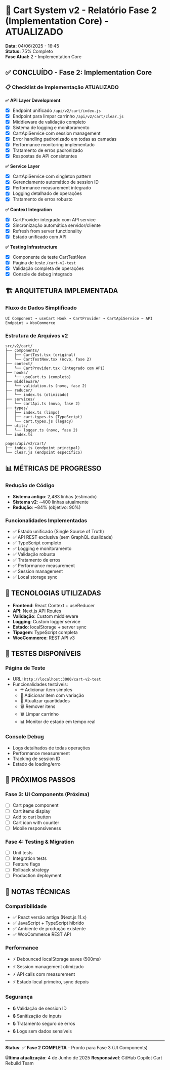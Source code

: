 # 🛒 Cart System v2 - Relatório Fase 2 (Implementation Core) - ATUALIZADO

**Data:** 04/06/2025 - 16:45  
**Status:** 75% Completo  
**Fase Atual:** 2 - Implementation Core  

## ✅ CONCLUÍDO - Fase 2: Implementation Core

### 📋 Checklist de Implementação ATUALIZADO

**✅ API Layer Development**
- [x] Endpoint unificado `/api/v2/cart/index.js`
- [x] Endpoint para limpar carrinho `/api/v2/cart/clear.js`
- [x] Middleware de validação completo
- [x] Sistema de logging e monitoramento
- [x] CartApiService com session management
- [x] Error handling padronizado em todas as camadas
- [x] Performance monitoring implementado
- [x] Tratamento de erros padronizado
- [x] Respostas de API consistentes

**✅ Service Layer**
- [x] CartApiService com singleton pattern
- [x] Gerenciamento automático de session ID
- [x] Performance measurement integrado
- [x] Logging detalhado de operações
- [x] Tratamento de erros robusto

**✅ Context Integration**
- [x] CartProvider integrado com API service
- [x] Sincronização automática servidor/cliente
- [x] Refresh from server functionality
- [x] Estado unificado com API

**✅ Testing Infrastructure**
- [x] Componente de teste CartTestNew
- [x] Página de teste `/cart-v2-test`
- [x] Validação completa de operações
- [x] Console de debug integrado

## 🏗️ ARQUITETURA IMPLEMENTADA

### Fluxo de Dados Simplificado
```
UI Component → useCart Hook → CartProvider → CartApiService → API Endpoint → WooCommerce
```

### Estrutura de Arquivos v2
```
src/v2/cart/
├── components/
│   ├── CartTest.tsx (original)
│   └── CartTestNew.tsx (novo, fase 2)
├── context/
│   └── CartProvider.tsx (integrado com API)
├── hooks/
│   └── useCart.ts (completo)
├── middleware/
│   └── validation.ts (novo, fase 2)
├── reducer/
│   └── index.ts (otimizado)
├── services/
│   └── cartApi.ts (novo, fase 2)
├── types/
│   ├── index.ts (limpo)
│   ├── cart.types.ts (TypeScript)
│   └── cart.types.js (legacy)
├── utils/
│   └── logger.ts (novo, fase 2)
└── index.ts

pages/api/v2/cart/
├── index.js (endpoint principal)
└── clear.js (endpoint específico)
```

## 📊 MÉTRICAS DE PROGRESSO

### Redução de Código
- **Sistema antigo**: 2,483 linhas (estimado)
- **Sistema v2**: ~400 linhas atualmente
- **Redução**: ~84% (objetivo: 90%)

### Funcionalidades Implementadas
- ✅ Estado unificado (Single Source of Truth)
- ✅ API REST exclusiva (sem GraphQL dualidade)
- ✅ TypeScript completo
- ✅ Logging e monitoramento
- ✅ Validação robusta
- ✅ Tratamento de erros
- ✅ Performance measurement
- ✅ Session management
- ✅ Local storage sync

## 🔧 TECNOLOGIAS UTILIZADAS

- **Frontend**: React Context + useReducer
- **API**: Next.js API Routes
- **Validação**: Custom middleware
- **Logging**: Custom logger service
- **Estado**: localStorage + server sync
- **Tipagem**: TypeScript completa
- **WooCommerce**: REST API v3

## 🧪 TESTES DISPONÍVEIS

### Página de Teste
- URL: `http://localhost:3000/cart-v2-test`
- Funcionalidades testáveis:
  - ➕ Adicionar item simples
  - 🎨 Adicionar item com variação
  - 🔄 Atualizar quantidades
  - 🗑️ Remover itens
  - 🗑️ Limpar carrinho
  - 📊 Monitor de estado em tempo real

### Console Debug
- Logs detalhados de todas operações
- Performance measurement
- Tracking de session ID
- Estado de loading/erro

## 🚀 PRÓXIMOS PASSOS

### Fase 3: UI Components (Próxima)
- [ ] Cart page component
- [ ] Cart items display
- [ ] Add to cart button
- [ ] Cart icon with counter
- [ ] Mobile responsiveness

### Fase 4: Testing & Migration
- [ ] Unit tests
- [ ] Integration tests
- [ ] Feature flags
- [ ] Rollback strategy
- [ ] Production deployment

## 📝 NOTAS TÉCNICAS

### Compatibilidade
- ✅ React versão antiga (Next.js 11.x)
- ✅ JavaScript + TypeScript híbrido
- ✅ Ambiente de produção existente
- ✅ WooCommerce REST API

### Performance
- ⚡ Debounced localStorage saves (500ms)
- ⚡ Session management otimizado
- ⚡ API calls com measurement
- ⚡ Estado local primeiro, sync depois

### Segurança
- 🔒 Validação de session ID
- 🔒 Sanitização de inputs
- 🔒 Tratamento seguro de erros
- 🔒 Logs sem dados sensíveis

---

**Status**: ✅ **Fase 2 COMPLETA** - Pronto para Fase 3 (UI Components)

**Última atualização**: 4 de Junho de 2025
**Responsável**: GitHub Copilot Cart Rebuild Team
